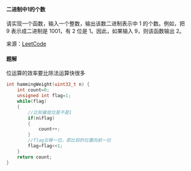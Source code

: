 #### 二进制中1的个数

请实现一个函数，输入一个整数，输出该数二进制表示中 1 的个数。例如，把 9 表示成二进制是 1001，有 2 位是 1。因此，如果输入 9，则该函数输出 2。

来源：[LeetCode](https://leetcode-cn.com/problems/er-jin-zhi-zhong-1de-ge-shu-lcof)

#### 题解

位运算的效率要比除法运算快很多

````C
int hammingWeight(uint32_t n) {
    int count=0;
    unsigned int flag=1;
    while(flag)
    {
        //比较最低位是不是1
        if(n&flag)
        {
            count++;
        }
        //flag左移一位，即比较的位置向前一位
        flag=flag<<1;
    }
    return count;
}

````